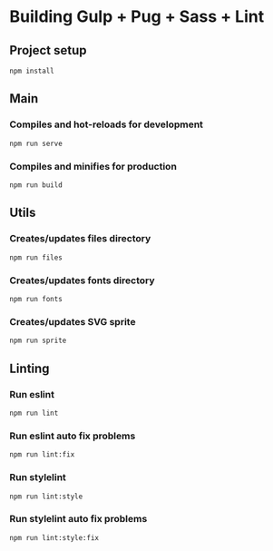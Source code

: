 # Building Gulp + Pug + Sass + Lint

## Project setup
```
npm install
```

## Main
### Compiles and hot-reloads for development
```
npm run serve
```
### Compiles and minifies for production
```
npm run build
```

## Utils
### Creates/updates files directory
```
npm run files
```
### Creates/updates fonts directory
```
npm run fonts
```
### Creates/updates SVG sprite
```
npm run sprite
```

## Linting
### Run eslint
```
npm run lint
```
### Run eslint auto fix problems
```
npm run lint:fix
```
### Run stylelint
```
npm run lint:style
```
### Run stylelint auto fix problems
```
npm run lint:style:fix
```